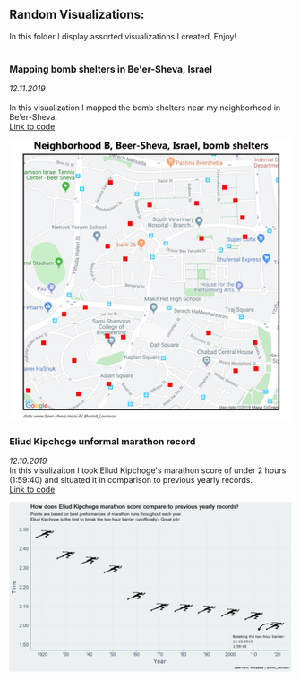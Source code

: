 ## Random Visualizations:

In this folder I display assorted visualizations I created, Enjoy!  
</br>


### **Mapping bomb shelters in Be'er-Sheva, Israel**  
*12.11.2019*  
</br>
In this visualization I mapped the bomb shelters near my neighborhood in Be'er-Sheva.  
[Link to code](https://github.com/AmitLevinson/Projects/blob/master/beer_sheva_municipality/mapping_bomb_shelters/shelters_b.R)

<p align = "center">
<img src="beer_sheva_municipality/mapping_bomb_shelters/shelters_b_eng.png" width = "600">
</p>  

### **Eliud Kipchoge unformal marathon record**
*12.10.2019*
</br>
In this visulizaiton I took Eliud Kipchoge's marathon score of under 2 hours (1:59:40) and situated it in comparison to previous yearly records.  
[Link to code](https://github.com/AmitLevinson/Random_Visualizations/blob/master/Marathon_Records/marathon_runs.R)
</br>

<p align="center">
<img src="Marathon_Records/marathon_runs.png" width="600">
</p>